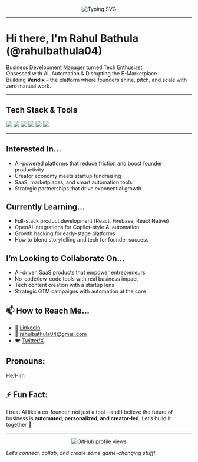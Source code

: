 <!-- Banner -->
<p align="center">
  <img src="https://readme-typing-svg.herokuapp.com?font=Fira+Code&size=26&duration=3000&pause=1000&color=00F7FF&center=true&width=900&lines=Hey+there!+I'm+Rahul+Bathula+%F0%9F%91%8B;Building+Vendix+%F0%9F%9A%80;AI-powered+automation+for+founders;Let's+disrupt+the+E-Marketplace!" alt="Typing SVG" />
</p>

---

# Hi there, I'm Rahul Bathula (@rahulbathula04)

Business Development Manager turned Tech Enthusiast  
Obsessed with AI, Automation & Disrupting the E-Marketplace  
Building **Vendix** – the platform where founders shine, pitch, and scale with zero manual work.

---

##  Tech Stack & Tools
<p align="left">
  <img src="https://img.shields.io/badge/React-%2361DAFB.svg?style=for-the-badge&logo=react&logoColor=white"/>
  <img src="https://img.shields.io/badge/React_Native-20232A?style=for-the-badge&logo=react&logoColor=61DAFB"/>
  <img src="https://img.shields.io/badge/Tailwind_CSS-38B2AC?style=for-the-badge&logo=tailwind-css&logoColor=white"/>
  <img src="https://img.shields.io/badge/Firebase-FFCA28?style=for-the-badge&logo=firebase&logoColor=black"/>
  <img src="https://img.shields.io/badge/OpenAI-000000?style=for-the-badge&logo=openai&logoColor=white"/>
  <img src="https://img.shields.io/badge/GitHub-%23121011.svg?style=for-the-badge&logo=github&logoColor=white"/>
</p>

---

## Interested In...
- AI-powered platforms that reduce friction and boost founder productivity  
- Creator economy meets startup fundraising  
- SaaS, marketplaces, and smart automation tools  
- Strategic partnerships that drive exponential growth  

## Currently Learning...
- Full-stack product development (React, Firebase, React Native)  
- OpenAI integrations for Copilot-style AI automation  
- Growth hacking for early-stage platforms  
- How to blend storytelling and tech for founder success  

##  I’m Looking to Collaborate On...
- AI-driven SaaS products that empower entrepreneurs  
- No-code/low-code tools with real business impact  
- Tech content creation with a startup lens  
- Strategic GTM campaigns with automation at the core  

## 📫 How to Reach Me...
- 🔗 [LinkedIn](https://www.linkedin.com/in/rahulbathula/)
- 📧 rahulbathula04@gmail.com
- 🐦 [Twitter/X](https://twitter.com/rahulbathula04)

##  Pronouns:
He/Him

## ⚡ Fun Fact:
I treat AI like a co-founder, not just a tool – and I believe the future of business is **automated, personalized, and creator-led**. Let’s build it together 🚀

---

<p align="center">
  <img src="https://komarev.com/ghpvc/?username=rahulbathula04&style=flat-square&color=blue" alt="GitHub profile views" />
</p>

*Let’s connect, collab, and create some game-changing stuff!*

